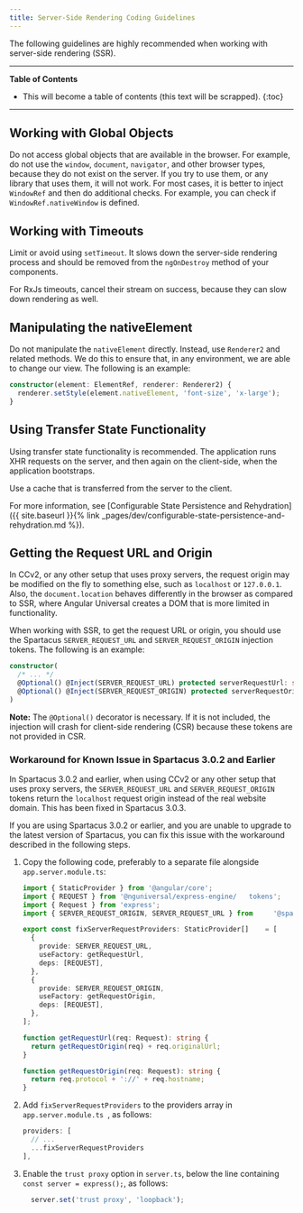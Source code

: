 ```yaml
---
title: Server-Side Rendering Coding Guidelines
---
```


The following guidelines are highly recommended when working with server-side rendering (SSR).

***

**Table of Contents**

- This will become a table of contents (this text will be scrapped).
{:toc}

***

## Working with Global Objects

Do not access global objects that are available in the browser. For example, do not use the `window`, `document`, `navigator`, and other browser types, because they do not exist on the server. If you try to use them, or any library that uses them, it will not work. For most cases, it is better to inject `WindowRef` and then do additional checks. For example, you can check if `WindowRef.nativeWindow` is defined.

## Working with Timeouts

Limit or avoid using `setTimeout`. It slows down the server-side rendering process and should be removed from the `ngOnDestroy` method of your components.

For RxJs timeouts, cancel their stream on success, because they can slow down rendering as well.

## Manipulating the nativeElement

Do not manipulate the `nativeElement` directly. Instead, use `Renderer2` and related methods. We do this to ensure that, in any environment, we are able to change our view. The following is an example:

```typescript
constructor(element: ElementRef, renderer: Renderer2) {
  renderer.setStyle(element.nativeElement, 'font-size', 'x-large');
}
```

## Using Transfer State Functionality

Using transfer state functionality is recommended. The application runs XHR requests on the server, and then again on the client-side, when the application bootstraps.

Use a cache that is transferred from the server to the client.

For more information, see [Configurable State Persistence and Rehydration]({{ site.baseurl }}{% link _pages/dev/configurable-state-persistence-and-rehydration.md %}).

## Getting the Request URL and Origin

In CCv2, or any other setup that uses proxy servers, the request origin may be modified on the fly to something else, such as `localhost` or `127.0.0.1`. Also, the `document.location` behaves differently in the browser as compared to SSR, where Angular Universal creates a DOM that is more limited in functionality.

When working with SSR, to get the request URL or origin, you should use the Spartacus `SERVER_REQUEST_URL` and `SERVER_REQUEST_ORIGIN` injection tokens. The following is an example:

```ts
constructor(
  /* ... */
  @Optional() @Inject(SERVER_REQUEST_URL) protected serverRequestUrl: string | null,
  @Optional() @Inject(SERVER_REQUEST_ORIGIN) protected serverRequestOrigin: string | null
)
```

**Note:** The `@Optional()` decorator is necessary. If it is not included, the injection will crash for client-side rendering (CSR) because these tokens are not provided in CSR.

### Workaround for Known Issue in Spartacus 3.0.2 and Earlier

In Spartacus 3.0.2 and earlier, when using CCv2 or any other setup that uses proxy servers, the `SERVER_REQUEST_URL` and `SERVER_REQUEST_ORIGIN` tokens return the `localhost` request origin instead of the real website domain. This has been fixed in Spartacus 3.0.3.

If you are using Spartacus 3.0.2 or earlier, and you are unable to upgrade to the latest version of Spartacus, you can fix this issue with the workaround described in the following steps.

1. Copy the following code, preferably to a separate file alongside `app.server.module.ts`:

    ```ts
    import { StaticProvider } from '@angular/core';
    import { REQUEST } from '@nguniversal/express-engine/   tokens';
    import { Request } from 'express';
    import { SERVER_REQUEST_ORIGIN, SERVER_REQUEST_URL } from     '@spartacus/core';

    export const fixServerRequestProviders: StaticProvider[]    = [
      {
        provide: SERVER_REQUEST_URL,
        useFactory: getRequestUrl,
        deps: [REQUEST],
      },
      {
        provide: SERVER_REQUEST_ORIGIN,
        useFactory: getRequestOrigin,
        deps: [REQUEST],
      },
    ];

    function getRequestUrl(req: Request): string {
      return getRequestOrigin(req) + req.originalUrl;
    }

    function getRequestOrigin(req: Request): string {
      return req.protocol + '://' + req.hostname;
    }
    ```

2. Add `fixServerRequestProviders` to the providers array in `app.server.module.ts `, as follows:

    ```ts
    providers: [
      // ...
      ...fixServerRequestProviders
    ],
    ```

3. Enable the `trust proxy` option in `server.ts`, below the line containing `const server = express();`, as follows:

    ```ts
      server.set('trust proxy', 'loopback');
    ```  
